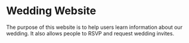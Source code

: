# Wedding Website

The purpose of this website is to help users learn information about our wedding. It also allows
people to RSVP and request wedding invites.
